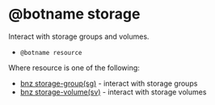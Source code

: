 # @botname storage

Interact with storage groups and volumes.

-   `@botname resource`

Where resource is one of the following:

-   [bnz storage-group\(sg\)](chatops_cli_storage_sg.md) - interact with storage groups
-   [bnz storage-volume\(sv\)](chatops_cli_storage_sv.md) - interact with storage volumes


